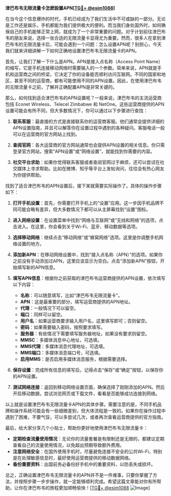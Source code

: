 **津巴布韦无限流量卡怎麽設置APN[[TG💪+ @esim1088](https://t.me/s/esim1088)]**

在当今这个信息爆炸的时代，手机已经成为了我们生活中不可或缺的一部分。无论是工作还是娱乐，手机都能为我们提供极大的便利。而当我们身处国外时，如何确保自己的手机能够正常上网，就成为了一个非常重要的问题。对于计划前往津巴布韦的朋友来说，选择一张合适的无限流量卡显得尤为重要。然而，很多人在拿到津巴布韦的无限流量卡后，可能会遇到一个问题：怎么设置APN呢？别担心，今天我们就来详细讲解一下如何正确地设置津巴布韦无限流量卡的APN。

首先，让我们了解一下什么是APN。APN是接入点名称（Access Point Name）的缩写，它是手机连接移动网络时需要输入的一个参数。简单来说，APN就是手机和运营商之间的桥梁，它决定了你的设备能否顺利访问互联网。不同的国家和地区，甚至不同的运营商，都有可能使用不同的APN设置。因此，在使用津巴布韦的无限流量卡之前，了解并正确配置APN是非常关键的。

那么，如何找到适合津巴布韦的APN设置呢？一般来说，津巴布韦的主流运营商包括 Econet Wireless、Telecel Zimbabwe 和 NetOne。这些运营商提供的APN设置可能会有所不同，但大多数情况下，你可以通过以下步骤进行查找：

1. **联系客服**：最直接的方式是直接联系你的运营商客服。他们通常会提供详细的APN设置指南，并且可以解答你在设置过程中遇到的各种疑问。客服电话一般可以在运营商的官方网站上找到。

2. **查阅官网**：各大运营商的官方网站通常也会提供APN设置的相关信息。你只需登录官方网站，搜索“APN设置”或“网络设置”，就能找到你需要的内容。

3. **社交平台求助**：如果你觉得联系客服或者查阅官网过于麻烦，还可以尝试在社交媒体上寻求帮助。比如在微博、知乎等平台上发帖询问，往往会有热心网友为你提供帮助。

找到了适合津巴布韦的APN设置后，接下来就需要实际操作了。具体的操作步骤如下：

1. **打开手机设置**：首先，你需要打开手机上的“设置”应用。这一步因手机品牌不同可能会略有差异，但大多数情况下都可以从主屏幕找到“设置”图标。

2. **进入网络设置**：在设置菜单中找到“网络与互联网”或“无线和网络”的选项，点击进入。在这里，你会看到关于Wi-Fi、蓝牙、移动数据等选项。

3. **选择移动网络**：继续点击“移动网络”或“蜂窝网络”选项。这里是你调整手机网络设置的地方。

4. **添加新APN**：在移动网络设置中，找到“接入点名称（APN）”的选项。如果你之前没有手动添加过APN，这里应该显示为空白。点击“添加新APN”按钮，开始填写新的APN信息。

5. **填写APN信息**：根据你之前获取的津巴布韦运营商提供的APN设置，依次填写以下内容：
   - **名称**：可以随意填写，比如“津巴布韦无限流量卡”。
   - **APN**：这是最重要的部分，填写运营商提供的APN地址。
   - **代理**：一般情况下可以留空。
   - **端口**：同样可以留空。
   - **用户名**：如果运营商要求输入用户名，这里填写即可；否则留空。
   - **密码**：如果需要输入密码，按照要求填写。
   - **服务器**：有些情况下需要填写服务器地址，如果没有要求则留空。
   - **MMSC**：多媒体消息中心地址，可选填。
   - **MMS代理**：多媒体消息代理地址，可选填。
   - **MMS端口**：多媒体消息端口号，可选填。
   - **启用MMS**：是否启用多媒体消息服务，根据需要选择。

6. **保存设置**：完成所有信息的填写后，记得点击“保存”或“确定”按钮，以保存你的APN设置。

7. **测试网络连接**：返回到移动网络设置页面，确保选择了刚刚添加的APN。然后开启移动数据，尝试浏览网页或下载文件，看看是否能够成功连接到网络。

以上就是设置津巴布韦无限流量卡APN的具体步骤。需要注意的是，不同手机品牌和操作系统可能会有一些细微差别，但大体流程是一致的。如果你在操作过程中遇到了困难，不要气馁，可以多尝试几次，或者再次查看运营商提供的官方指南。

最后，给大家分享几个小贴士，帮助你更好地使用津巴布韦无限流量卡：

- **定期检查流量使用情况**：无论你的流量套餐是有限制还是无限的，都建议定期查看自己的流量使用情况，以免超出预期导致额外费用。
- **注意网络安全**：在国外使用手机时，尽量避免连接不安全的公共Wi-Fi，特别是在处理敏感信息时，最好使用运营商提供的移动数据网络。
- **备份重要资料**：出国前务必备份好手机中的重要资料，以防丢失或损坏。

总之，正确设置津巴布韦无限流量卡的APN并不是一件难事，只要你掌握了方法，并按照步骤一步步操作，就一定能够顺利完成。希望这篇文章能对你有所帮助，让你在津巴布韦的旅程更加顺畅愉快！[[TG💪+ @esim1088](https://t.me/s/esim1088) ![Image](https://i.postimg.cc/4NQfJmqS/Snipaste-2025-05-13-00-14-12.png)]